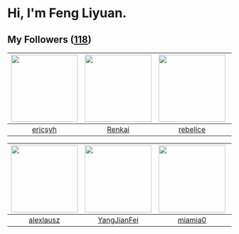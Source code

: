 # Hi, I'm Feng Liyuan.

## My Followers ([118](https://github.com/SunRunAway?tab=followers))

| <img src="https://avatars.githubusercontent.com/u/10498732?v=4" width="150" height="150" /> | <img src="https://avatars.githubusercontent.com/u/3381789?v=4" width="150" height="150" /> | <img src="https://avatars.githubusercontent.com/u/20775801?v=4" width="150" height="150" /> | <img src="https://avatars.githubusercontent.com/u/41463486?v=4" width="150" height="150" /> |
| :-----------------------------------------------------------------------------------------: | :----------------------------------------------------------------------------------------: | :-----------------------------------------------------------------------------------------: | :-----------------------------------------------------------------------------------------: |
|                            [ericsyh](https://github.com/ericsyh)                            |                             [Renkai](https://github.com/Renkai)                            |                           [rebelice](https://github.com/rebelice)                           |                            [zibralu](https://github.com/zibralu)                            |

| <img src="https://avatars.githubusercontent.com/u/32123947?v=4" width="150" height="150" /> | <img src="https://avatars.githubusercontent.com/u/16703333?v=4" width="150" height="150" /> | <img src="https://avatars.githubusercontent.com/u/25542995?v=4" width="150" height="150" /> | <img src="https://avatars.githubusercontent.com/u/24416962?v=4" width="150" height="150" /> |
| :-----------------------------------------------------------------------------------------: | :-----------------------------------------------------------------------------------------: | :-----------------------------------------------------------------------------------------: | :-----------------------------------------------------------------------------------------: |
|                          [alexlausz](https://github.com/alexlausz)                          |                        [YangJianFei](https://github.com/YangJianFei)                        |                            [miamia0](https://github.com/miamia0)                            |                     [roscopecoltran](https://github.com/roscopecoltran)                     |